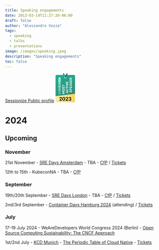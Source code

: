 ```yaml
---
title: Speaking engagements
date: 2013-03-14T11:27:20-06:00
draft: false
author: "Alessandro Vozza"
tags:
  - speaking
  - talks
  - presentations
image: /images/speaking.jpeg
description: "Speaking engagements"
toc: false
---
```


[Sessionize Public profile](https://sessionize.com/alessandrovozza/)
![alt text](image.png)

# 2024

## Upcoming

### November

21st November - [SRE Days Amsterdam](https://sreday.com/2024-amsterdam/) - TBA - [CfP](https://www.papercall.io/sreday-2024-amsterdam) / [Tickets](https://sreday.com/2024-amsterdam/#tickets)

12th to 15th - KubeconNA - TBA - [CfP](https://sessionize.com/kubecon-cloudnativecon-north-america-2024/)

### September

19th/20th September - [SRE Days London](https://sreday.com/2024-london/) - TBA - [CfP](https://www.papercall.io/sreday-2024-london) / [Tickets](https://sreday.com/2024-london/#tickets)

2nd/3rd September - [Container Days Hamburg 2024](https://www.containerdays.io/containerdays-conference-2024/agenda/) (attending) / [Tickets](https://www.containerdays.io/containerdays-conference-2024/tickets/)

### July

17-19 July 2024 - WeAreDevelopers World Congress 2024 (Berlin) - [Open Source Computing Sustainability: The CNCF Approach](https://sessionize.com/s/alessandrovozza/open-source-computing-sustainability-the-cncf-appr/98235)


1st/2nd July - [KCD Munich](https://www.kcdmunich.de/) - [The Periodic Table of Cloud Native](https://docs.google.com/presentation/d/1N-584puZ0rqIaFXOQDUpvIYHvo9XnjUkM-_qyP_AaVw/edit?usp=sharing) - [Tickets](https://kcdmunich-2.ticketbutler.io/en/e/kcd-munich-2024/)





